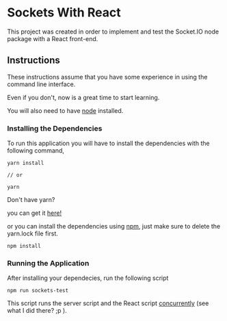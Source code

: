 # Sockets With React

This project was created in order to implement and test the Socket.IO node package with a React front-end.

## Instructions

These instructions assume that you have some experience in using the command line interface.

Even if you don't, now is a great time to start learning.

You will also need to have [node](https://nodejs.org/en/download/) installed.

### Installing the Dependencies

To run this application you will have to install the dependencies with the following command,

```
yarn install

// or

yarn
```

Don't have yarn?

you can get it [here!](https://yarnpkg.com/en/)

or you can install the dependencies using [npm](https://www.npmjs.com/get-npm), just make sure to delete the yarn.lock file first.

```
npm install
```

### Running the Application

After installing your dependecies, run the following script

```
npm run sockets-test
```

This script runs the server script and the React script [concurrently](https://www.npmjs.com/package/concurrently) (see what I did there? ;p ).

